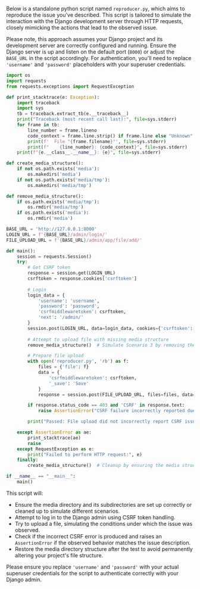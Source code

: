 Below is a standalone python script named `reproducer.py`, which aims to reproduce the issue you've described. This script is tailored to simulate the interaction with the Django development server through HTTP requests, closely mimicking the actions that lead to the observed issue. 

Please note, this approach assumes your Django project and its development server are correctly configured and running. Ensure the Django server is up and listen on the default port (`8000`) or adjust the `BASE_URL` in the script accordingly. For authentication, you'll need to replace `'username'` and `'password'` placeholders with your superuser credentials.

```python
import os
import requests
from requests.exceptions import RequestException

def print_stacktrace(e: Exception):
    import traceback
    import sys
    tb = traceback.extract_tb(e.__traceback__)
    print("Traceback (most recent call last):", file=sys.stderr)
    for frame in tb:
        line_number = frame.lineno
        code_context = frame.line.strip() if frame.line else "Unknown"
        print(f'  File "{frame.filename}"', file=sys.stderr)
        print(f"    {line_number}: {code_context}", file=sys.stderr)
    print(f"{e.__class__.__name__}: {e}", file=sys.stderr)

def create_media_structure():
    if not os.path.exists('media'):
        os.makedirs('media')
    if not os.path.exists('media/tmp'):
        os.makedirs('media/tmp')

def remove_media_structure():
    if os.path.exists('media/tmp'):
        os.rmdir('media/tmp')
    if os.path.exists('media'):
        os.rmdir('media')

BASE_URL = 'http://127.0.0.1:8000'
LOGIN_URL = f'{BASE_URL}/admin/login/'
FILE_UPLOAD_URL = f'{BASE_URL}/admin/app/file/add/'

def main():
    session = requests.Session()
    try:
        # Get CSRF token
        response = session.get(LOGIN_URL)
        csrftoken = response.cookies['csrftoken']
        
        # Login
        login_data = {
            'username': 'username',
            'password': 'password',
            'csrfmiddlewaretoken': csrftoken,
            'next': '/admin/'
        }
        session.post(LOGIN_URL, data=login_data, cookies={'csrftoken': csrftoken})
        
        # Attempt to upload file with missing media structure
        remove_media_structure()  # Simulate Scenario 3 by removing the media directory

        # Prepare file upload
        with open('reproducer.py', 'rb') as f:
            files = {'file': f}
            data = {
                'csrfmiddlewaretoken': csrftoken,
                '_save': 'Save'
            }
            response = session.post(FILE_UPLOAD_URL, files=files, data=data, cookies={'csrftoken': csrftoken}, headers={'Referer': FILE_UPLOAD_URL})

        if response.status_code == 403 and 'CSRF' in response.text:
            raise AssertionError("CSRF failure incorrectly reported due to file system issue")

        print("Passed: File upload did not incorrectly report CSRF issue.")

    except AssertionError as ae:
        print_stacktrace(ae)
        raise
    except RequestException as e:
        print("Failed to perform HTTP request:", e)
    finally:
        create_media_structure()  # Cleanup by ensuring the media structure is back

if __name__ == "__main__":
    main()
```

This script will:
- Ensure the media directory and its subdirectories are set up correctly or cleaned up to simulate different scenarios.
- Attempt to log in to the Django admin using CSRF token handling.
- Try to upload a file, simulating the conditions under which the issue was observed.
- Check if the incorrect CSRF error is produced and raises an `AssertionError` if the observed behavior matches the issue description.
- Restore the media directory structure after the test to avoid permanently altering your project's file structure.

Please ensure you replace `'username'` and `'password'` with your actual superuser credentials for the script to authenticate correctly with your Django admin.